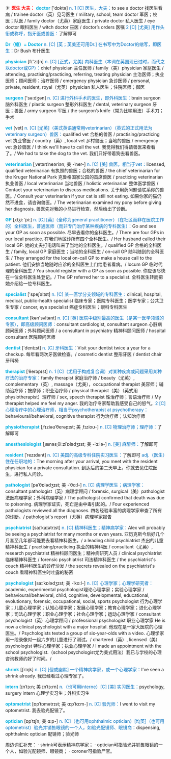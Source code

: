 ☀ <font color="red">**医生 大夫：**</font>
<font color="sky blue">**doctor**</font> ['dɒktə] 
<font color="#0070c0">n. 1 [C] 医生，大夫：</font>to see a doctor 找医生看病 / trainee doctor（英）见习医生 / military, school, team doctor 军医；校医；队医 / family doctor（尤英）家庭医生 / private doctor 私人医生 / eye doctor 眼科医生 / witch doctor 巫医 / doctor’s orders 医嘱 <font color="#0070c0">2 [C] [尤美] 用作头衔或称呼，指牙医或兽医：</font>了解即可

<font color="sky blue">**Dr（缩）= Doctor**</font> 
<font color="#0070c0">n. [C] [英；英美还可用Dr.] 在书写中为Doctor的缩写，即医生：</font>Dr Bush 布什医生

<font color="sky blue">**physician**</font> [fɪ'zɪʃn] 
<font color="#0070c0">n. [C] [正式，尤美] 内科医生（本词在英国现已过时，而代之以doctor或GP）：</font>chief physician 主任医师 / family（美）physician 家庭医生 / attending, practising/practicing, referring, treating physician 主治医师；执业医师；顾问医师；治疗医师 / emergency physician 急诊医师 / personal, private, resident, royal（尤英）physician 私人医生；住院医师；御医

<font color="sky blue">**surgeon**</font> ['sə:dӡən] 
<font color="#0070c0">n. [C] 进行外科手术的医生，即外科医生：</font>brain surgeon 脑外科医生 / plastic surgeon 整形外科医生 / dental, veterinary surgeon 牙医；兽医 / army surgeon 军医 / the surgeon’s knife（常为比喻用法）手术刀；手术
                      
<font color="sky blue">**vet**</font> [vet]
<font color="#0070c0">n. [C] [尤英]（美式英语通常用veterinarian）（英式的正式用法为veterinary surgeon）兽医：</font>qualified vet 合格的兽医 / practising/practicing vet 执业曾医 / country（英）, local vet 乡村兽医；当地的兽医 / emergency vet 急诊兽医 / I think we'll have to call the vet. 我觉得我们得请兽医来看看了。/ We had to take the dog to the vet. 我们只好带着狗去看兽医。
           
<font color="sky blue">**veterinarian**</font> [ˌvetərɪˈneəriən; 美 -ˈner-]
<font color="#0070c0">n. [C] [美] 兽医。相当于vet：</font>licensed, qualified veterinarian 有执照的兽医；合格的兽医 / the chief veterinarian for the Kruger National Park 克鲁格国家公园的首席兽医 / practicing veterinarian 执业兽医 / local veterinarian 当地兽医 / holistic veterinarian 整体医学兽医 / Contact your veterinarian to discuss medications. 关于用药问题请联系你的兽医。/ Consult your veterinarian if your cat is still not eating. 如果你家的猫仍然不进食，请咨询兽医。/ The veterinarian examined my pony before giving her diagnosis. 兽医先对我的小马进行检查，然后给出了诊断。

<font color="sky blue">**GP**</font> [ˌdʒi: ˈpi:]
<font color="#0070c0">n. [C] [英]（全称为general practitioner）（在社区而非在医院工作的）全科医生，普通医师（而非专门治疗某种疾病的专科医生）：</font>Go and see your GP as soon as possible. 尽早去看你的全科医生。/ There are four GPs in our local practice. 在我们地区诊所有四个全科医生。/ Her husband called their local GP. 她的丈夫打电话叫来了当地的全科医生。/ qualified GP 合格的全科医生 / family, local GP 家庭医生；当地的全科医生 / on-call GP 随叫随到的全科医生 / They arranged for the local on-call GP to make a house call to the patient. 他们安排当地随时应诊的全科医生上门给患者看病。/ locum GP 临时代理的全科医生 / You should register with a GP as soon as possible. 你应该尽快在一位全科医生处登记。/ The GP referred her to a specialist. 全科医生转而把她介绍给一位专科医生。

<font color="sky blue">**specialist**</font> ['speʃəlɪst] 
<font color="#0070c0">n. [C] 某一医学分支领域的专科医生：</font>clinical, hospital, medical, public-health specialist 临床专家；医院专科医生；医学专家；公共卫生专家 / cancer, eye specialist 癌症专科医生；眼科专科医生

<font color="sky blue">**consultant**</font> [kən'sʌltənt] 
<font color="#0070c0">n. [C] [英] 医院中级别最高的医生（是某一医学领域的专家），即高级顾问医师：</font>consultant cardiologist, consultant surgeon 心脏病顾问医师；外科顾问医师 / a consultant in psychiatry 精神科顾问医师 / hospital consultant 医院顾问医师

<font color="sky blue">**dentist**</font> ['dentɪst] 
<font color="#0070c0">n. [C] 牙科医生：</font>Visit your dentist twice a year for a checkup. 每年看两次牙医做检查。/ cosmetic dentist 整形牙医 / dentist chair 牙科椅 
           
<font color="sky blue">**therapist**</font> [ˈθerəpɪst]
<font color="#0070c0">n. 1 [C]（尤用于构成复合词）对某种疾病或问题采用某种疗法的治疗专家：</font>family therapist 家庭治疗师 / beauty（尤英）, complementary（英）, massage（尤美），occupational therapist 美容师；辅助治疗师；按摩师；职业治疗师 / physical therapist（美）（英式用physiotherapist）理疗师 / sex, speech therapist 性治疗师；言语治疗师 / My therapist helped me feel my anger. 我的治疗专家帮助我感受自己的怒气。<font color="#0070c0">2 [C] 心理治疗中的心理治疗师，相当于psychotherapist at psychotherapy：</font>behavioural/behavioral, cognitive therapist 行为治疗师；认知治疗师
                      
<font color="sky blue">**physiotherapist**</font> [ˌfɪziəʊˈθerəpɪst; 美 ˌfɪzioʊ-]
<font color="#0070c0">n. [C] 物理治疗师；理疗师：</font>了解即可

<font color="sky blue">**anesthesiologist**</font> [ˌænəsˌθi:ziˈɒlədʒɪst; 美 -ˈɑ:lə-]
<font color="#0070c0">n. [美] 麻醉师：</font>了解即可
           
<font color="sky blue">**resident**</font> [ˈrezɪdənt]
<font color="#0070c0">n. [C] 美国的高级专科住院实习医生：</font>了解即可 <font color="#0070c0">adj.（医生）住在任职地的：</font>The morning after your arrival, you meet with the resident physician for a private consultation. 到达后的第二天早上，你就去见住院医生，进行私人问诊。
           
<font color="sky blue">**pathologist**</font> [pəˈθɒlədʒɪst; 美 -ˈθɑ:l-]
<font color="#0070c0">n. [C] 病理学医生；病理学家：</font>consultant pathologist（英）病理学顾问 / forensic, surgical（美）pathologist 法医病理学家；外科病理学家 / The pathologist confirmed that death was due to poisoning. 病理学家证实，死亡是由中毒引起的。/ Four experienced pathologists reviewed all the diagnoses. 四名经验丰富的病理学家审查了所有的诊断。/ pathologist's report（尤英）病理学家报告
           
<font color="sky blue">**psychiatrist**</font> [saɪˈkaɪətrɪst]
<font color="#0070c0">n. [C] 精神科医生；精神病学家：</font>Alex will probably be seeing a psychiatrist for many months or even years. 亚历克斯今后好几个月甚至几年都可能要去看精神科医生。/ a leading child psychiatrist 杰出的儿童精神科医生 / practising/practicing 执业的精神科医 / consultant（尤英）, research psychiatrist 精神科顾问医生；精神病研究人员 / clinical psychiatrist 临床精神科医生 / forensic psychiatrist 司法精神科医生 / the psychiatrist's couch 精神科医生的诊疗沙发 / the secrets revealed on the psychiatrist's couch 看精神科医生时吐露的秘密
           
<font color="sky blue">**psychologist**</font> [saɪˈkɒlədʒɪst; 美 -ˈkɑ:l-]
<font color="#0070c0">n. [C] 心理学家；心理学研究者：</font>academic, experimental psychologist理论心理学家；实验心理学家 / behavioural/behavioral, child, cognitive, developmental, educational, evolutionary, forensic, occupational, social, sports psychologist 行为心理学家；儿童心理学家；认知心理学家；发展心理学家；教育心理学家；进化心理学家；司法心理学家；职业心理学家；社会心理学家；运动心理学家 / consultant psychologist（英）心理学顾问 / professional psychologist 职业心理学家 He is now a clinical psychologist with a major hospital. 他现在是一家大医院的心理医生。/ Psychologists tested a group of six-year-olds with a video. 心理学家用一段录像对一组六岁的儿童进行了测试。/ chartered（英）, licensed（美）psychologist 特许心理学家；执业心理学家 / I made an appointment with the school psychologist.（school psychologist尤为美式用法）我已与学校的心理咨询教师约好了时间。/

<font color="sky blue">**shrink**</font> [ʃrɪŋk] 
<font color="#0070c0">n. [C] [俚或幽默] 一个精神病学家，或一个心理学家：</font>I’ve seen a shrink already. 我已经看过心理专家了。
           
<font color="sky blue">**intern**</font> [ɪnˈtɜ:n; 美 ɪnˈtɜ:rn]
<font color="#0070c0">n.（也可用interne）[C] [美] 实习医生：</font>psychology, surgery intern 心理学实习生；外科实习生
          
<font color="sky blue">**optometrist**</font> [ɒpˈtɒmətrɪst; 美 ɑ:pˈtɑ:m-]
<font color="#0070c0">n. [C] 验光师：</font>I went to visit my optometrist. 我去验光配镜了。

<font color="sky blue">**optician**</font> [ɒpˈtɪʃn; 美 ɑ:p-]
<font color="#0070c0">n. [C]（也可用ophthalmic optician）[均英]（也可用optometrist）验光并销售眼镜的一个人，如验光配镜师、眼镜商：</font>dispensing, ophthalmic optician 配镜师；验光师

周边词汇补充：
· shrink可表示精神病学家；
· optician可指验光并销售眼镜的一个人，如验光配镜师、眼镜商；
· coroner可指验尸官。

